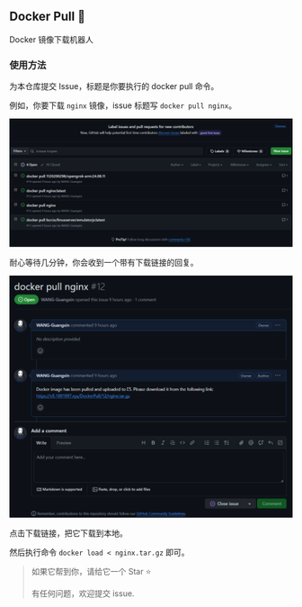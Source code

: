 ## Docker Pull 🗽

Docker 镜像下载机器人

### 使用方法

为本仓库提交 Issue，标题是你要执行的 docker pull 命令。

例如，你要下载 `nginx` 镜像，issue 标题写 `docker pull nginx`。

![](./image/000.png)

耐心等待几分钟，你会收到一个带有下载链接的回复。

![](./image/001.png)

点击下载链接，把它下载到本地。

然后执行命令 `docker load < nginx.tar.gz` 即可。

> 如果它帮到你，请给它一个 Star ⭐️
> 
> 有任何问题，欢迎提交 issue.

